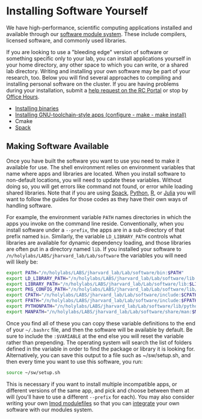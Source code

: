 # Installing Software Yourself

We have high-performance, scientific computing applications installed and available through our [software module system](https://docs.rc.fas.harvard.edu/kb/modules-intro/). These include compilers, licensed software, and commonly used libraries.

If you are looking to use a "bleeding edge" version of software or something specific only to your lab, you can install applications yourself in your home directory, any other space to which you can write, or a shared lab directory. Writing and installing your own software may be part of your research, too. Below you will find several approaches to compiling and installing personal software on the cluster. If you are having problems during your installation, submit a [help request on the RC Portal](https://portal.rc.fas.harvard.edu/rcrt/submit_ticket) or stop by [Office Hours](https://www.rc.fas.harvard.edu/training/office-hours/).

* [Installing binaries](Binaries.md)
* [Installing GNU-toolchain-style apps (configure - make - make install)](Gnu.md)
* Cmake
* [Spack](Spack.md)

## Making Software Available

Once you have built the software you want to use you need to make it available for use. The shell environment relies on environment variables that name where apps and libraries are located. When you install software to non-default locations, you will need to update these variables. Without doing so, you will get errors like command not found, or error while loading shared libraries. Note that if you are using [Spack](Spack.md), [Python](../../Languages/Python/Mamba.md), [R](../../Languages/R/README.md), or [Julia](../../Languages/Julia/README.md) you will want to follow the guides for those codes as they have their own ways of handling software.

For example, the environment variable <code>PATH</code> names directories in which the apps you invoke on the command line reside. Conventionally, when you install software under a <code>--prefix</code>, the apps are in a sub-directory of that prefix named <code>bin</code>. Similarly, the variable <code>LD_LIBRARY_PATH</code> controls what libraries are available for dynamic dependency loading, and those libraries are often put in a directory named <code>lib</code>. If you installed your software to <code>/n/holylabs/LABS/jharvard_lab/Lab/software</code> the variables you will need will likely be:

```bash
export PATH="/n/holylabs/LABS/jharvard_lab/Lab/software/bin:$PATH"
export LD_LIBRARY_PATH="/n/holylabs/LABS/jharvard_lab/Lab/software/lib:$LD_LIBRARY_PATH"
export LIBRARY_PATH="/n/holylabs/LABS/jharvard_lab/Lab/software/lib:$LIBRARY_PATH"
export PKG_CONFIG_PATH="/n/holylabs/LABS/jharvard_lab/Lab/software/lib/pkgconfig:$PKG_CONFIG_PATH"
export CPATH="/n/holylabs/LABS/jharvard_lab/Lab/software/include:$CPATH"
export FPATH="/n/holylabs/LABS/jharvard_lab/Lab/software/include:$FPATH"
export PYTHONPATH="/n/holylabs/LABS/jharvard_lab/Lab/software/lib/python2.7/site-packages:$PYTHONPATH"
export MANPATH="/n/holylabs/LABS/jharvard_lab/Lab/software/share/man:$MANPATH"
```

Once you find all of these you can copy these variable definitions to the end of your <code>~/.bashrc</code> file, and then the software will be available by default. Be sure to include the <code>:$VARIABLE</code> at the end else you will reset the variable rather than prepending. The operating system will search the list of folders defined in the variable in order to find the package or library it is looking for.  Alternatively, you can save this output to a file such as ~/sw/setup.sh, and then every time you want to use this software, you run:

```bash
source ~/sw/setup.sh
```

This is necessary if you want to install multiple incompatible apps, or different versions of the same app, and pick and choose between them at will (you'll have to use a different <code>--prefix</code> for each).
You may also consider writing your own [lmod modulefiles](https://lmod.readthedocs.io/en/latest/015_writing_modules.html) so that you can [integrate](https://lmod.readthedocs.io/en/latest/020_advanced.html) your own software with our modules system.